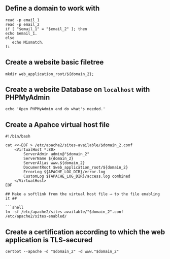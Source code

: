 ## Define a domain to work with

```shell
read -p email_1
read -p email_2
if [ "$email_1" = "$email_2" ]; then
echo $email_1.
else
   echo Mismatch.
fi
```

## Create a website basic filetree

```shell
mkdir web_application_root/${domain_2};
```

## Create a website Database on `localhost` with PHPMyAdmin

```shell
echo 'Open PHPMyAdmin and do what's needed.'
```

## Create a Apahce virtual host file

```shell
#!/bin/bash

cat <<-EOF > /etc/apache2/sites-available/$domain_2.conf
    <VirtualHost *:80>
        ServerAdmin admin@"$domain_2"
        ServerName ${domain_2}
        ServerAlias www.${domain_2}
        DocumentRoot $web_application_root/${domain_2}
        ErrorLog ${APACHE_LOG_DIR}/error.log
        CustomLog ${APACHE_LOG_DIR}/access.log combined
    </VirtualHost>
EOF

## Make a softlink from the virtual host file ⟶ to the file enabling it ##

```shell
ln -sf /etc/apache2/sites-available/"$domain_2".conf /etc/apache2/sites-enabled/
```

## Create a certification according to which the web application is TLS-secured

```shell
certbot --apache -d "$domain_2" -d www."$domain_2"
```

